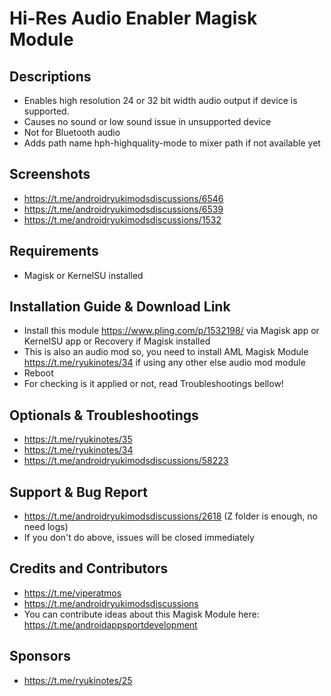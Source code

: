# Hi-Res Audio Enabler Magisk Module

## Descriptions
- Enables high resolution 24 or 32 bit width audio output if device is supported.
- Causes no sound or low sound issue in unsupported device
- Not for Bluetooth audio
- Adds path name hph-highquality-mode to mixer path if not available yet

## Screenshots
- https://t.me/androidryukimodsdiscussions/6546
- https://t.me/androidryukimodsdiscussions/6539
- https://t.me/androidryukimodsdiscussions/1532

## Requirements
- Magisk or KernelSU installed

## Installation Guide & Download Link
- Install this module https://www.pling.com/p/1532198/ via Magisk app or KernelSU app or Recovery if Magisk installed
- This is also an audio mod so, you need to install AML Magisk Module https://t.me/ryukinotes/34 if using any other else audio mod module
- Reboot
- For checking is it applied or not, read Troubleshootings bellow!

## Optionals & Troubleshootings
- https://t.me/ryukinotes/35
- https://t.me/ryukinotes/34
- https://t.me/androidryukimodsdiscussions/58223

## Support & Bug Report
- https://t.me/androidryukimodsdiscussions/2618 (Z folder is enough, no need logs)
- If you don't do above, issues will be closed immediately

## Credits and Contributors
- https://t.me/viperatmos
- https://t.me/androidryukimodsdiscussions
- You can contribute ideas about this Magisk Module here: https://t.me/androidappsportdevelopment

## Sponsors
- https://t.me/ryukinotes/25


